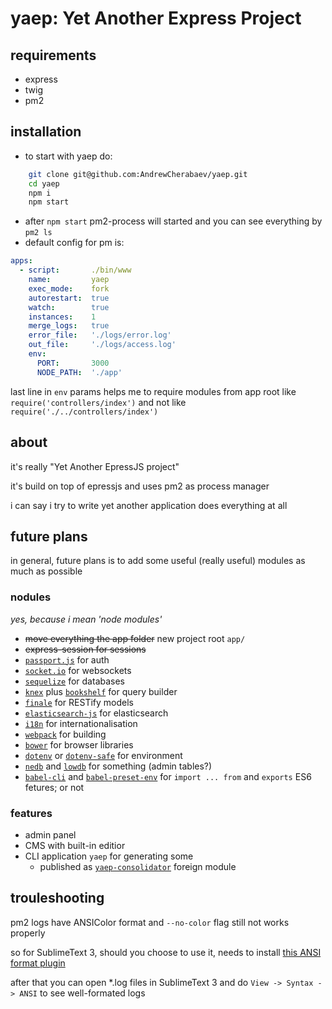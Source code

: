 # yaep: Yet Another Express Project

## requirements
- express
- twig
- pm2

## installation
- to start with yaep do:
```bash
	git clone git@github.com:AndrewCherabaev/yaep.git
	cd yaep
	npm i
	npm start
```
- after `npm start` pm2-process will started and you can see everything by `pm2 ls`
- default config for pm is:
```yaml
apps:
  - script:       ./bin/www
    name:         yaep
    exec_mode:    fork
    autorestart:  true
    watch:        true
    instances:    1
    merge_logs:   true
    error_file:   './logs/error.log'
    out_file:     './logs/access.log'
    env:
      PORT:       3000
      NODE_PATH:  './app'
```
last line in `env` params helps me to require modules from app root like `require('controllers/index')` and not like `require('./../controllers/index')`

## about
it's really "Yet Another EpressJS project"

it's build on top of epressjs and uses pm2 as process manager

i can say i try to write yet another application does everything at all

## future plans
in general, future plans is to add some useful (really useful) modules as much as possible

### nodules
_yes, because i mean 'node modules'_
- ~~move everything the app folder~~ new project root `app/`
- ~~express-session for sessions~~ 
- [`passport.js`](http://www.passportjs.org) for auth
- [`socket.io`](https://socket.io) for websockets
- [`sequelize`](http://docs.sequelizejs.com) for databases
- [`knex`](https://knexjs.org) plus [`bookshelf`](http://bookshelfjs.org) for query builder
- [`finale`](https://github.com/tommybananas/finale) for RESTify models
- [`elasticsearch-js`](https://www.elastic.co/guide/en/elasticsearch/client/javascript-api/current/index.html) for elasticsearch
- [`i18n`](https://github.com/fnando/i18n-js) for internationalisation
- [`webpack`](https://webpack.js.org) for building
- [`bower`](https://bower.io) for browser libraries
- [`dotenv`](https://github.com/motdotla/dotenv) or [`dotenv-safe`](https://github.com/rolodato/dotenv-safe) for environment
- [`nedb`](https://github.com/louischatriot/nedb) and [`lowdb`](https://github.com/typicode/lowdb) for something (admin tables?)
- [`babel-cli`](https://babeljs.io/docs/en/babel-cli) and [`babel-preset-env`](https://babeljs.io/docs/en/babel-preset-env/) for `import ... from` and `exports` ES6 fetures; or not

### features
- admin panel
- CMS with built-in editior
- CLI application `yaep` for generating some
  + published as [`yaep-consolidator`](https://www.npmjs.com/package/yaep-consolidator) foreign module


## trouleshooting
pm2 logs have ANSIColor format and `--no-color` flag still not works properly

so for SublimeText 3, should you choose to use it, needs to install [this ANSI format plugin](https://github.com/aziz/SublimeANSI "ANSI escape codes color plugin for SublimeText 3")

after that you can open \*.log files in SublimeText 3 and do `View -> Syntax -> ANSI` to see well-formated logs